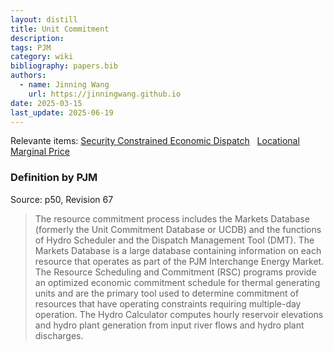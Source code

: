 ```yaml
---
layout: distill
title: Unit Commitment
description:
tags: PJM
category: wiki
bibliography: papers.bib
authors:
  - name: Jinning Wang
    url: https://jinningwang.github.io
date: 2025-03-15
last_update: 2025-06-19
---
```


Relevante items: [Security Constrained Economic Dispatch](/wiki/security-constrained-economic-dispatch) &nbsp; [Locational Marginal Price](/wiki/locational-marginal-price)

### Definition by PJM

Source: <d-cite key="pjm2025m14d"></d-cite> p50, Revision 67

> The resource commitment process includes the Markets Database (formerly the Unit Commitment Database or UCDB) and the functions of Hydro Scheduler and the Dispatch Management Tool (DMT).
> The Markets Database is a large database containing information on each resource that operates as part of the PJM Interchange Energy Market.
> The Resource Scheduling and Commitment (RSC) programs provide an optimized economic commitment schedule for thermal generating units and are the primary tool used to determine commitment of resources that have operating constraints requiring multiple-day operation.
> The Hydro Calculator computes hourly reservoir elevations and hydro plant generation from input river flows and hydro plant discharges.
